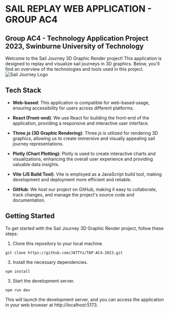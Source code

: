 # SAIL REPLAY WEB APPLICATION - GROUP AC4 
## Group AC4 - Technology Application Project 2023, Swinburne University of Technology

Welcome to the Sail Journey 3D Graphic Render project! This application is designed to replay and visualize sail journeys in 3D graphics. Below, you'll find an overview of the technologies and tools used in this project.
![Sail Journey Logo](https://github.com/JATTYz/TAP-AC4-2023/blob/main/public/ReplayPage.png)
## Tech Stack

- **Web-based**: This application is compatible for web-based usage, ensuring accessibility for users across different platforms.

- **React (Front-end)**: We use React for building the front-end of the application, providing a responsive and interactive user interface.

- **Three.js (3D Graphic Rendering)**: Three.js is utilized for rendering 3D graphics, allowing us to create immersive and visually appealing sail journey representations.

- **Plotly (Chart Plotting)**: Plotly is used to create interactive charts and visualizations, enhancing the overall user experience and providing valuable data insights.

- **Vite (JS Build Tool)**: Vite is employed as a JavaScript build tool, making development and deployment more efficient and reliable.

- **GitHub**: We host our project on GitHub, making it easy to collaborate, track changes, and manage the project's source code and documentation.

## Getting Started

To get started with the Sail Journey 3D Graphic Render project, follow these steps:

1. Clone this repository to your local machine.
```
git clone https://github.com/JATTYz/TAP-AC4-2023.git
```
3. Install the necessary dependencies.
```
npm install
```
3. Start the development server.
```
npm run dev
```
This will launch the development server, and you can access the application in your web browser at http://localhost:5173.
